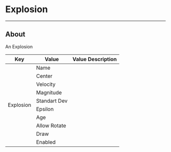# Explosion

___

## About

An Explosion

<table><thead>
  <tr>
    <th>Key</th>
    <th>Value</th>
    <th>Value Description</th>
  </tr></thead>
<tbody>
  <tr>
    <td rowspan="10">Explosion</td>
    <td>Name</td>
    <td></td>
  </tr>
  <tr>
    <td>Center</td>
    <td></td>
  </tr>
  <tr>
    <td>Velocity</td>
    <td></td>
  </tr>
  <tr>
    <td>Magnitude</td>
    <td></td>
  </tr>
  <tr>
    <td>Standart Dev</td>
    <td></td>
  </tr>
  <tr>
    <td>Epsilon</td>
    <td></td>
  </tr>
  <tr>
    <td>Age</td>
    <td></td>
  </tr>
  <tr>
    <td>Allow Rotate</td>
    <td></td>
  </tr>
  <tr>
    <td>Draw</td>
    <td></td>
  </tr>
  <tr>
    <td>Enabled</td>
    <td></td>
  </tr>
</tbody>
</table>
